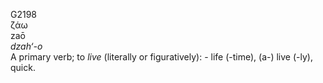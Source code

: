 <body>
  <p>G2198<br>  ζάω  <br> zaō  <br><i>dzah‘-o </i><br>A primary verb; to <i>live</i> (literally or figuratively): - life (-time), (a-) live (-ly), quick.<br></p>
 </body>